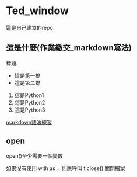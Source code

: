 # Ted_window
這是自己建立的repo

## 這是什麼(作業繳交_markdown寫法)

標題:

- 這是第一排
- 這是第二排

1. 這是Python1
2. 這是Python2
3. 這是Python3

[markdown語法練習](./markdown練習/README.md)

## open
open()至少需要一個變數


如果沒有使用 with as ，則應呼叫 f.close() 關閉檔案